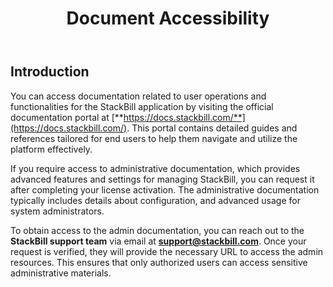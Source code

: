 ﻿---
title: Document Accessibility
sidebar_label: Document Accessibility
sidebar_position: 4
---

## Introduction

You can access documentation related to user operations and functionalities for the StackBill application by visiting the official documentation portal at [**https://docs.stackbill.com/**](https://docs.stackbill.com/). This portal contains detailed guides and references tailored for end users to help them navigate and utilize the platform effectively.

If you require access to administrative documentation, which provides advanced features and settings for managing StackBill, you can request it after completing your license activation. The administrative documentation typically includes details about configuration, and advanced usage for system administrators.

To obtain access to the admin documentation, you can reach out to the **StackBill support team** via email at **support@stackbill.com**. Once your request is verified, they will provide the necessary URL to access the admin resources. This ensures that only authorized users can access sensitive administrative materials.
